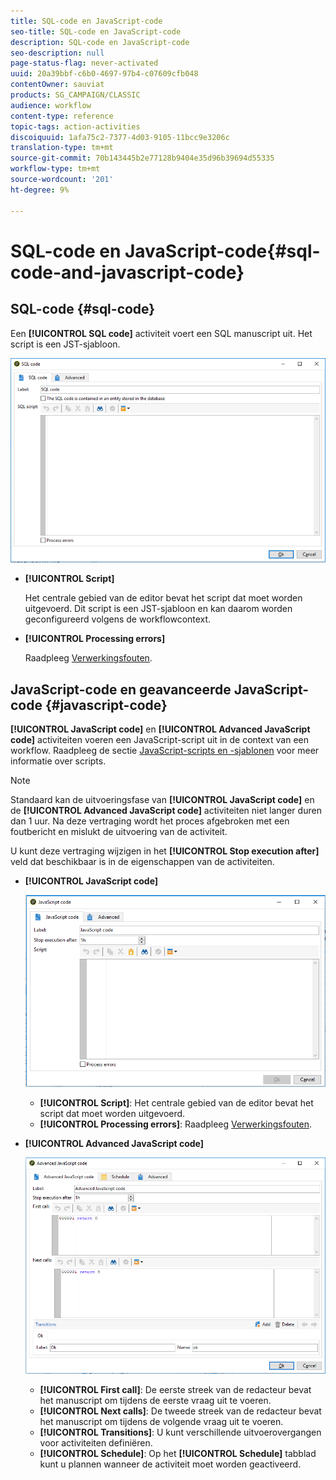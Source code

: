 ```yaml
---
title: SQL-code en JavaScript-code
seo-title: SQL-code en JavaScript-code
description: SQL-code en JavaScript-code
seo-description: null
page-status-flag: never-activated
uuid: 20a39bbf-c6b0-4697-97b4-c07609cfb048
contentOwner: sauviat
products: SG_CAMPAIGN/CLASSIC
audience: workflow
content-type: reference
topic-tags: action-activities
discoiquuid: 1afa75c2-7377-4d03-9105-11bcc9e3206c
translation-type: tm+mt
source-git-commit: 70b143445b2e77128b9404e35d96b39694d55335
workflow-type: tm+mt
source-wordcount: '201'
ht-degree: 9%

---
```



# SQL-code en JavaScript-code{#sql-code-and-javascript-code}

## SQL-code {#sql-code}

Een **[!UICONTROL SQL code]** activiteit voert een SQL manuscript uit. Het script is een JST-sjabloon.

![](assets/sql_code.png)

* **[!UICONTROL Script]**

   Het centrale gebied van de editor bevat het script dat moet worden uitgevoerd. Dit script is een JST-sjabloon en kan daarom worden geconfigureerd volgens de workflowcontext.

* **[!UICONTROL Processing errors]**

   Raadpleeg [Verwerkingsfouten](../../workflow/using/monitoring-workflow-execution.md#processing-errors).

## JavaScript-code en geavanceerde JavaScript-code {#javascript-code}

**[!UICONTROL JavaScript code]** en **[!UICONTROL Advanced JavaScript code]** activiteiten voeren een JavaScript-script uit in de context van een workflow. Raadpleeg de sectie [JavaScript-scripts en -sjablonen](../../workflow/using/javascript-scripts-and-templates.md) voor meer informatie over scripts.

>[!NOTE]
>
>Standaard kan de uitvoeringsfase van **[!UICONTROL JavaScript code]** en de **[!UICONTROL Advanced JavaScript code]** activiteiten niet langer duren dan 1 uur. Na deze vertraging wordt het proces afgebroken met een foutbericht en mislukt de uitvoering van de activiteit.
>
>U kunt deze vertraging wijzigen in het **[!UICONTROL Stop execution after]** veld dat beschikbaar is in de eigenschappen van de activiteiten.

* **[!UICONTROL JavaScript code]**

   ![](assets/javascript_code.png)

   * **[!UICONTROL Script]**: Het centrale gebied van de editor bevat het script dat moet worden uitgevoerd.
   * **[!UICONTROL Processing errors]**: Raadpleeg [Verwerkingsfouten](../../workflow/using/monitoring-workflow-execution.md#processing-errors).

* **[!UICONTROL Advanced JavaScript code]**

   ![](assets/advanced_javascript_code.png)

   * **[!UICONTROL First call]**: De eerste streek van de redacteur bevat het manuscript om tijdens de eerste vraag uit te voeren.
   * **[!UICONTROL Next calls]**: De tweede streek van de redacteur bevat het manuscript om tijdens de volgende vraag uit te voeren.
   * **[!UICONTROL Transitions]**: U kunt verschillende uitvoerovergangen voor activiteiten definiëren.
   * **[!UICONTROL Schedule]**: Op het **[!UICONTROL Schedule]** tabblad kunt u plannen wanneer de activiteit moet worden geactiveerd.
